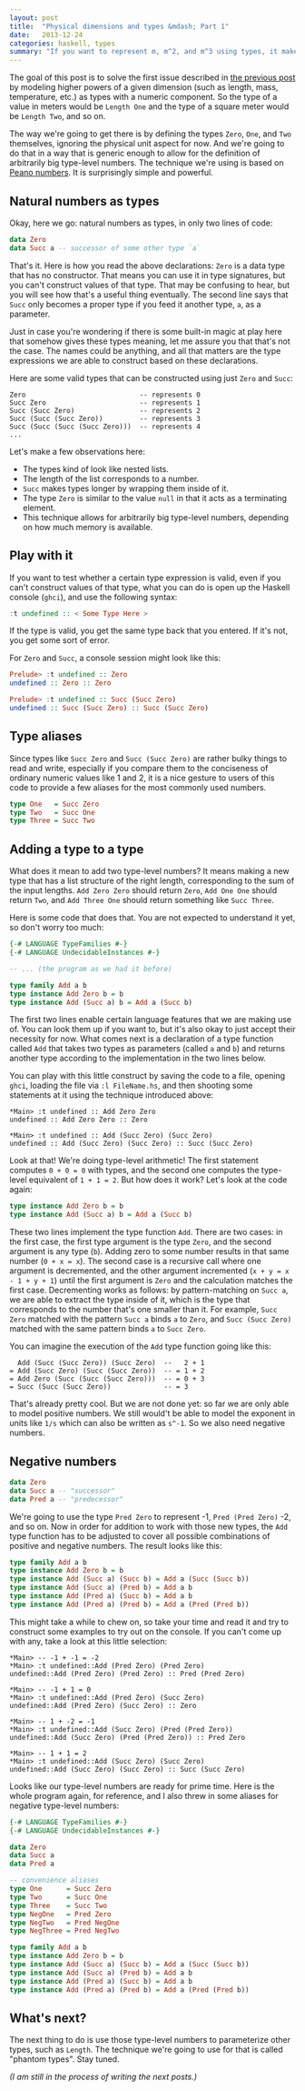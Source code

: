 ```yaml
---
layout: post
title:  "Physical dimensions and types &mdash; Part 1"
date:   2013-12-24
categories: haskell, types
summary: "If you want to represent m, m^2, and m^3 using types, it makes sense to start by representing numbers as types."
---
```


The goal of this post is to solve the first issue described in [the previous post][1] by modeling higher powers of a given dimension (such as length, mass, temperature, etc.) as types with a numeric component. So the type of a value in meters would be `Length One` and the type of a square meter would be `Length Two`, and so on.

The way we're going to get there is by defining the types `Zero`, `One`, and `Two` themselves, ignoring the physical unit aspect for now. And we're going to do that in a way that is generic enough to allow for the definition of arbitrarily big type-level numbers. The technique we're using is based on [Peano numbers][2]. It is surprisingly simple and powerful.

## Natural numbers as types

Okay, here we go: natural numbers as types, in only two lines of code:

```haskell
data Zero
data Succ a -- successor of some other type `a`
```

That's it. Here is how you read the above declarations: `Zero` is a data type that has no constructor. That means you can use it in type signatures, but you can't construct values of that type. That may be confusing to hear, but you will see how that's a useful thing eventually. The second line says that `Succ` only becomes a proper type if you feed it another type, `a`, as a parameter.

Just in case you're wondering if there is some built-in magic at play here that somehow gives these types meaning, let me assure you that that's not the case. The names could be anything, and all that matters are the type expressions we are able to construct based on these declarations.

Here are some valid types that can be constructed using just `Zero` and `Succ`:

````
Zero                            -- represents 0
Succ Zero                       -- represents 1
Succ (Succ Zero)                -- represents 2
Succ (Succ (Succ Zero))         -- represents 3
Succ (Succ (Succ (Succ Zero)))  -- represents 4
...
````

Let's make a few observations here:

- The types kind of look like nested lists.
- The length of the list corresponds to a number.
- `Succ` makes types longer by wrapping them inside of it.
- The type `Zero` is similar to the value `null` in that it acts as a terminating element.
- This technique allows for arbitrarily big type-level numbers, depending on how much memory is available.

## Play with it

If you want to test whether a certain type expression is valid, even if you can't construct values of that type, what you can do is open up the Haskell console (`ghci`), and use the following syntax:

```haskell
:t undefined :: < Some Type Here >
```

If the type is valid, you get the same type back that you entered. If it's not, you get some sort of error.

For `Zero` and `Succ`, a console session might look like this:

```haskell
Prelude> :t undefined :: Zero
undefined :: Zero :: Zero

Prelude> :t undefined :: Succ (Succ Zero)
undefined :: Succ (Succ Zero) :: Succ (Succ Zero)
```

## Type aliases

Since types like `Succ Zero` and `Succ (Succ Zero)` are rather bulky things to read and write, especially if you compare them to the conciseness of ordinary numeric values like 1 and 2, it is a nice gesture to users of this code to provide a few aliases for the most commonly used numbers.

```haskell
type One   = Succ Zero
type Two   = Succ One
type Three = Succ Two
```

## Adding a type to a type

What does it mean to add two type-level numbers? It means making a new type that has a list structure of the right length, corresponding to the sum of the input lengths. `Add Zero Zero` should return `Zero`, `Add One One` should return `Two`, and `Add Three One` should return something like `Succ Three`.

Here is some code that does that. You are not expected to understand it yet, so don't worry too much:

```haskell
{-# LANGUAGE TypeFamilies #-}
{-# LANGUAGE UndecidableInstances #-}

-- ... (the program as we had it before)

type family Add a b
type instance Add Zero b = b
type instance Add (Succ a) b = Add a (Succ b)
```

The first two lines enable certain language features that we are making use of. You can look them up if you want to, but it's also okay to just accept their necessity for now. What comes next is a declaration of a type function called `Add` that takes two types as parameters (called `a` and `b`) and returns another type according to the implementation in the two lines below.

You can play with this little construct by saving the code to a file, opening `ghci`, loading the file via `:l FileName.hs`, and then shooting some statements at it using the technique introduced above:

````
*Main> :t undefined :: Add Zero Zero
undefined :: Add Zero Zero :: Zero

*Main> :t undefined :: Add (Succ Zero) (Succ Zero)
undefined :: Add (Succ Zero) (Succ Zero) :: Succ (Succ Zero)
````

Look at that! We're doing type-level arithmetic! The first statement computes `0 + 0 = 0` with types, and the second one computes the type-level equivalent of `1 + 1 = 2`. But how does it work? Let's look at the code again:

```haskell
type instance Add Zero b = b
type instance Add (Succ a) b = Add a (Succ b)
```

These two lines implement the type function `Add`. There are two cases: in the first case, the first type argument is the type `Zero`, and the second argument is any type (`b`). Adding zero to some number results in that same number (`0 + x = x`). The second case is a recursive call where one argument is decremented, and the other argument incremented (`x + y = x - 1 + y + 1`) until the first argument is `Zero` and the calculation matches the first case. Decrementing works as follows: by pattern-matching on `Succ a`, we are able to extract the type inside of it, which is the type that corresponds to the number that's one smaller than it. For example, `Succ Zero` matched with the pattern `Succ a` binds `a` to `Zero`, and `Succ (Succ Zero)` matched with the same pattern binds `a` to `Succ Zero`.

You can imagine the execution of the `Add` type function going like this:

````
  Add (Succ (Succ Zero)) (Succ Zero)  --   2 + 1
= Add (Succ Zero) (Succ (Succ Zero))  -- = 1 + 2
= Add Zero (Succ (Succ (Succ Zero)))  -- = 0 + 3
= Succ (Succ (Succ Zero))             -- = 3
````

That's already pretty cool. But we are not done yet: so far we are only able to model positive numbers. We still would't be able to model the exponent in units like `1/s` which can also be written as `s^-1`. So we also need negative numbers.

## Negative numbers

```haskell
data Zero
data Succ a -- "successor"
data Pred a -- "predecessor"
```

We're going to use the type `Pred Zero` to represent -1, `Pred (Pred Zero)` -2, and so on. Now in order for addition to work with those new types, the `Add` type function has to be adjusted to cover all possible combinations of positive and negative numbers. The result looks like this:

```haskell
type family Add a b
type instance Add Zero b = b
type instance Add (Succ a) (Succ b) = Add a (Succ (Succ b))
type instance Add (Succ a) (Pred b) = Add a b
type instance Add (Pred a) (Succ b) = Add a b
type instance Add (Pred a) (Pred b) = Add a (Pred (Pred b))
```

This might take a while to chew on, so take your time and read it and try to construct some examples to try out on the console. If you can't come up with any, take a look at this little selection:

````
*Main> -- -1 + -1 = -2
*Main> :t undefined::Add (Pred Zero) (Pred Zero)
undefined::Add (Pred Zero) (Pred Zero) :: Pred (Pred Zero)

*Main> -- -1 + 1 = 0
*Main> :t undefined::Add (Pred Zero) (Succ Zero)
undefined::Add (Pred Zero) (Succ Zero) :: Zero

*Main> -- 1 + -2 = -1
*Main> :t undefined::Add (Succ Zero) (Pred (Pred Zero))
undefined::Add (Succ Zero) (Pred (Pred Zero)) :: Pred Zero

*Main> -- 1 + 1 = 2
*Main> :t undefined::Add (Succ Zero) (Succ Zero)
undefined::Add (Succ Zero) (Succ Zero) :: Succ (Succ Zero)
````

Looks like our type-level numbers are ready for prime time. Here is the whole program again, for reference, and I also threw in some aliases for negative type-level numbers:

```haskell
{-# LANGUAGE TypeFamilies #-}
{-# LANGUAGE UndecidableInstances #-}

data Zero
data Succ a
data Pred a

-- convenience aliases
type One      = Succ Zero
type Two      = Succ One
type Three    = Succ Two
type NegOne   = Pred Zero
type NegTwo   = Pred NegOne
type NegThree = Pred NegTwo

type family Add a b
type instance Add Zero b = b
type instance Add (Succ a) (Succ b) = Add a (Succ (Succ b))
type instance Add (Succ a) (Pred b) = Add a b
type instance Add (Pred a) (Succ b) = Add a b
type instance Add (Pred a) (Pred b) = Add a (Pred (Pred b))
```

## What's next?

The next thing to do is use those type-level numbers to parameterize other types, such as `Length`. The technique we're going to use for that is called "phantom types". Stay tuned.

<i>(I am still in the process of writing the next posts.)</I>

[1]: /2013-12-24--physical-dimensions-and-types-0/
[2]: http://en.wikipedia.org/wiki/Peano_axioms
